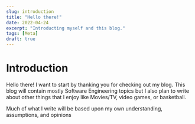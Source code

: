 ```yaml
---
slug: introduction
title: "Hello there!"
date: 2022-04-24
excerpt: "Introducting myself and this blog."
tags: [Meta]
draft: true
---
```


<!-- markdownlint-disable MD025 -->
# Introduction
<!-- markdownlint-enable MD025 -->

Hello there! I want to start by thanking you for checking out my blog.
This blog will contain mostly Software Engineering topics
but I also plan to write about other things that I enjoy like Movies/TV, video games, or basketball.

Much of what I write will be based upon my own understanding, assumptions, and opinions
